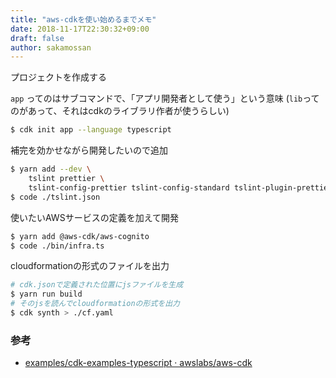 ```yaml
---
title: "aws-cdkを使い始めるまでメモ"
date: 2018-11-17T22:30:32+09:00
draft: false
author: sakamossan
---
```


プロジェクトを作成する

`app` ってのはサブコマンドで、「アプリ開発者として使う」という意味
(`lib`ってのがあって、それはcdkのライブラリ作者が使うらしい)

```bash
$ cdk init app --language typescript
```

補完を効かせながら開発したいので追加

```bash
$ yarn add --dev \
    tslint prettier \
    tslint-config-prettier tslint-config-standard tslint-plugin-prettier 
$ code ./tslint.json
```

使いたいAWSサービスの定義を加えて開発

```bash
$ yarn add @aws-cdk/aws-cognito
$ code ./bin/infra.ts
```

cloudformationの形式のファイルを出力

```bash
# cdk.jsonで定義された位置にjsファイルを生成
$ yarn run build
# そのjsを読んでcloudformationの形式を出力
$ cdk synth > ./cf.yaml
```

### 参考

- [examples/cdk-examples-typescript · awslabs/aws-cdk](https://github.com/awslabs/aws-cdk/tree/6495e3ccd335ce9cb4438cfc285ca2bdb921f52a/examples/cdk-examples-typescript)
